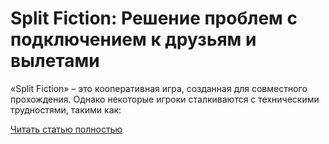 # Split Fiction: Решение проблем с подключением к друзьям и вылетами



«Split Fiction» – это кооперативная игра, созданная для совместного прохождения. Однако некоторые игроки сталкиваются с техническими трудностями, такими как:

[Читать статью полностью](https://xyberbara.com/gaming/split-fiction-errors/)
